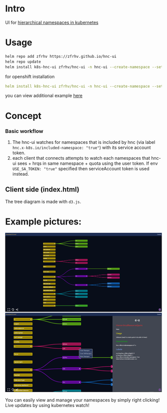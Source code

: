 # Intro
UI for [hierarchical namespaces in kubernetes](https://github.com/kubernetes-sigs/hierarchical-namespaces)

# Usage
```bash
helm repo add zfrhv https://zfrhv.github.io/hnc-ui
helm repo update
helm install k8s-hnc-ui zfrhv/hnc-ui -n hnc-ui --create-namespace --set k8s.ingress.host=hnc.test
```
for openshift installation
```yaml
helm install k8s-hnc-ui zfrhv/hnc-ui -n hnc-ui --create-namespace --set k8s.ingress.host=hnc.test --set openshift=true
```
you can view additional example [here](./charts/hnc-ui/examples)

# Concept
### Basic workflow
1. The hnc-ui watches for namespaces that is included by hnc (via label `hnc.x-k8s.io/included-namespace: "true"`) with its service account token.
2. each client that connects attempts to watch each namespaces that hnc-ui sees + hrqs in same namespace + quota using the user token. If env `USE_SA_TOKEN: "true"` specified then serviceAccount token is used instead.

## Client side (index.html)
The tree diagram is made with `d3.js`.  

# Example pictures:
![hnc example 1 image](docs/hnc.png)
![hnc example 2 image](docs/hnc2.png)

You can easily view and manage your namespaces by simply right clicking!  
Live updates by using kubernetes watch!
